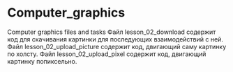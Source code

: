 # Computer_graphics
Computer graphics files and tasks
Файл lesson_02_download содержит код для скачивания картинки для последующих взаимодействий с ней. 
Файл lesson_02_upload_picture содержит код, двигающий саму картинку по холсту.
Файл lesson_02_upload_pixel содержит код, двигающий картинку попиксельно.
